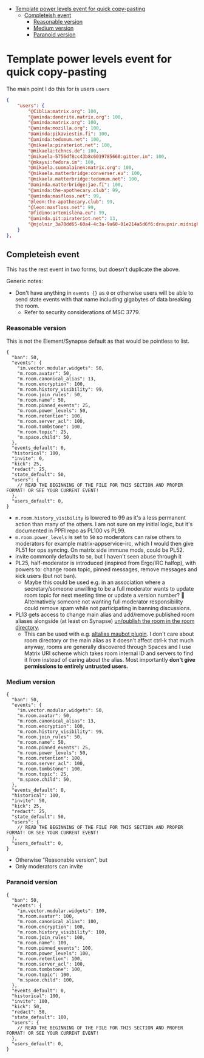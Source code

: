 <!-- START doctoc generated TOC please keep comment here to allow auto update -->
<!-- DON'T EDIT THIS SECTION, INSTEAD RE-RUN doctoc TO UPDATE -->

- [Template power levels event for quick copy-pasting](#template-power-levels-event-for-quick-copy-pasting)
  - [Completeish event](#completeish-event)
    - [Reasonable version](#reasonable-version)
    - [Medium version](#medium-version)
    - [Paranoid version](#paranoid-version)

<!-- END doctoc generated TOC please keep comment here to allow auto update -->

# Template power levels event for quick copy-pasting

The main point I do this for is users `users`

```json
{
	"users": {
		"@Ciblia:matrix.org": 100,
		"@aminda:dendrite.matrix.org": 100,
		"@aminda:matrix.org": 100,
		"@aminda:mozilla.org": 100,
		"@aminda:pikaviestin.fi": 100,
		"@aminda:tedomum.net": 100,
		"@mikaela:pirateriot.net": 100,
		"@mikaela:tchncs.de": 100,
		"@mikaela-5756df8cc43b8c6019785660:gitter.im": 100,
		"@mkaysi:fedora.im": 100,
		"@mikaela.suomalainen:matrix.org": 100,
		"@mikaela.matterbridge:converser.eu": 100,
		"@mikaela.matterbridge:tedomum.net": 100,
		"@aminda.matterbridge:jae.fi": 100,
		"@aminda:the-apothecary.club": 99,
		"@aminda:masfloss.net": 99,
		"@leon:the-apothecary.club": 99,
		"@leon:masfloss.net": 99,
		"@fidino:artemislena.eu": 99,
		"@aminda.git:pirateriot.net": 13,
        "@mjolnir_3a78dd65-60a4-4c3a-9a60-01e214a5d6f6:draupnir.midnightthoughts.space": 99
	}
},
```

## Completeish event

This has the rest event in two forms, but doesn't duplicate the above.

Generic notes:

- Don't have anything in `events {}` as `0` or otherwise users will be
  able to send state events with that name including gigabytes of
  data breaking the room.
  - Refer to security considerations of MSC 3779.

### Reasonable version

This is not the Element/Synapse default as that would be pointless to list.

```jsonnet
{
  "ban": 50,
  "events": {
    "im.vector.modular.widgets": 50,
    "m.room.avatar": 50,
    "m.room.canonical_alias": 13,
    "m.room.encryption": 100,
    "m.room.history_visibility": 99,
    "m.room.join_rules": 50,
    "m.room.name": 50,
    "m.room.pinned_events": 25,
    "m.room.power_levels": 50,
    "m.room.retention": 100,
    "m.room.server_acl": 100,
    "m.room.tombstone": 100,
    "m.room.topic": 25,
    "m.space.child": 50,
  },
  "events_default": 0,
  "historical": 100,
  "invite": 0,
  "kick": 25,
  "redact": 25,
  "state_default": 50,
  "users": {
    // READ THE BEGINNING OF THE FILE FOR THIS SECTION AND PROPER FORMAT! OR SEE YOUR CURRENT EVENT!
  },
  "users_default": 0,
}
```

- `m.room.history_visibility` is lowered to 99 as it's a less permanent action than
  many of the others. I am not sure on my initial logic, but it's documented in
  PPFI repo as PL100 vs PL99.
- `m.room.power_levels` is set to `50` so moderators can raise others to moderators
  for example matrix-appservice-irc, which I would then give PL51 for ops syncing.
  On matrix side immune mods, could be PL52.
- invite commonly defaults to `50`, but I haven't seen abuse through it
- PL25, half-moderator is introduced (inspired from Ergo/IRC halfop), with powers to:
  change room topic, pinned messages, remove messages and kick users (but not ban).
  - Maybe this could be used e.g. in an association where a secretary/someone
    unwilling to be a full moderator wants to update room topic for next
    meeting time or update a version number? :shrug:
    Alternatively someone not wanting full moderator responsibility could remove
    spam while not participating in banning discussions.
- PL13 gets access to change main alias and add/remove published room aliases alongside
  (at least on Synapse) [un/publish the room in the room directory](https://github.com/vector-im/element-web/issues/13835).
  - This can be used with e.g. [altalias maubot plugin](https://matrix.org/blog/2020/06/19/this-week-in-matrix-2020-06-19#alt-alias-maubot-plugin).
    I don't care about room directory or the main alias as it doesn't affect ctrl-k that much anyway,
    rooms are generally discovered through Spaces and I use Matrix URI scheme
    which takes room internal ID and servers to find it from instead of caring about
    the alias. Most importantly **don't give permissions to entirely untrusted users.**

### Medium version

```jsonnet
{
  "ban": 50,
  "events": {
    "im.vector.modular.widgets": 50,
    "m.room.avatar": 50,
    "m.room.canonical_alias": 13,
    "m.room.encryption": 100,
    "m.room.history_visibility": 99,
    "m.room.join_rules": 50,
    "m.room.name": 50,
    "m.room.pinned_events": 25,
    "m.room.power_levels": 50,
    "m.room.retention": 100,
    "m.room.server_acl": 100,
    "m.room.tombstone": 100,
    "m.room.topic": 25,
    "m.space.child": 50,
  },
  "events_default": 0,
  "historical": 100,
  "invite": 50,
  "kick": 25,
  "redact": 25,
  "state_default": 50,
  "users": {
    // READ THE BEGINNING OF THE FILE FOR THIS SECTION AND PROPER FORMAT! OR SEE YOUR CURRENT EVENT!
  },
  "users_default": 0,
}
```

- Otherwise "Reasonable version", but
- Only moderators can invite

### Paranoid version

```jsonnet
{
  "ban": 50,
  "events": {
    "im.vector.modular.widgets": 100,
    "m.room.avatar": 100,
    "m.room.canonical_alias": 100,
    "m.room.encryption": 100,
    "m.room.history_visibility": 100,
    "m.room.join_rules": 100,
    "m.room.name": 100,
    "m.room.pinned_events": 100,
    "m.room.power_levels": 100,
    "m.room.retention": 100,
    "m.room.server_acl": 100,
    "m.room.tombstone": 100,
    "m.room.topic": 100,
    "m.space.child": 100,
  },
  "events_default": 0,
  "historical": 100,
  "invite": 100,
  "kick": 50,
  "redact": 50,
  "state_default": 100,
  "users": {
    // READ THE BEGINNING OF THE FILE FOR THIS SECTION AND PROPER FORMAT! OR SEE YOUR CURRENT EVENT!
  },
  "users_default": 0,
}
```
